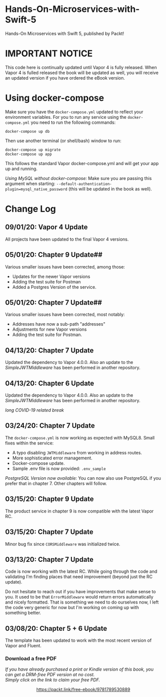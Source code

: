 


# Hands-On-Microservices-with-Swift-5
Hands-On Microservices with Swift 5, published by Packt!

# IMPORTANT NOTICE #
This code here is continually updated until Vapor 4 is fully released. When Vapor 4 is fulled released the book will be updated as well, you will receive an updated version if you have ordered the eBook version.

# Using docker-compose #
Make sure you have the `docker-compose.yml` updated to reflect your environment variables. 
For you to run any service using the `docker-compose.yml` you need to run the following commands:
```
docker-compose up db
```
Then use another terminal (or shell/bash) window to run:
```
docker-compose up migrate
docker-compose up app
```
This follows the standard Vapor docker-compose.yml and will get your app up and running.

*Using MySQL without docker-compose:* Make sure you are passing this argument when starting: `--default-authentication-plugin=mysql_native_password` (this will be updated in the book as well).

# Change Log #
## 09/01/20: Vapor 4 Update
All projects have been updated to the final Vapor 4 versions.


## 05/01/20: Chapter 9 Update##
Various smaller issues have been corrected, among those:
- Updates for the newer Vapor versions
- Adding the test suite for Postman
- Added a Postgres Version of the service.

## 05/01/20: Chapter 7 Update##
Various smaller issues have been corrected, most notably:
- Addresses have now a sub-path "addresses"
- Adjustments for new Vapor versions
- Adding the test suite for Postman.

## 04/13/20: Chapter 7 Update ##
Updated the dependency to Vapor 4.0.0. Also an update to the _SimpleJWTMiddleware_ has been performed in another repository.

## 04/13/20: Chapter 6 Update ##
Updated the dependency to Vapor 4.0.0. Also an update to the _SimpleJWTMiddleware_ has been performed in another repository.

_long COVID-19 related break_ 
## 03/24/20: Chapter 7 Update ##
The `docker-compose.yml` is now working as expected with MySQL8. Small fixes within the service:
- A typo disabling `JWTMiddleware` from working in address routes.
- More sophisticated error management.
- Docker-compose update.
- Sample .env file is now provided: `.env_sample`

*PostgreSQL Version now available:* You can now also use PostgreSQL if you prefer that in chapter 7. Other chapters will follow.

## 03/15/20: Chapter 9 Update ##
The product service in chapter 9 is now compatible with the latest Vapor RC.

## 03/15/20: Chapter 7 Update ##
Minor bug fix since `CORSMiddleware` was initialized twice.

## 03/13/20: Chapter 7 Update ##
Code is now working with the latest RC. While going through the code and validating I'm finding places that need improvement (beyond just the RC update). 

Do not hesitate to reach out if you have improvements that make sense to you. 
It used to be that `ErrorMiddleware` would return errors automatically and nicely formatted. That is something we need to do ourselves now, I left the code very generic for now but I'm working on coming up with something better.

## 03/08/20: Chapter 5 + 6 Update ##
The template has been updated to work with the most recent version of Vapor and Fluent.
### Download a free PDF

 <i>If you have already purchased a print or Kindle version of this book, you can get a DRM-free PDF version at no cost.<br>Simply click on the link to claim your free PDF.</i>
<p align="center"> <a href="https://packt.link/free-ebook/9781789530889">https://packt.link/free-ebook/9781789530889 </a> </p>